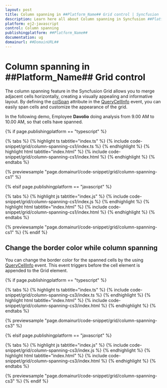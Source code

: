 ```yaml
---
layout: post
title: Column spanning in ##Platform_Name## Grid control | Syncfusion
description: Learn here all about Column spanning in Syncfusion ##Platform_Name## Grid control of Syncfusion Essential JS 2 and more.
platform: ej2-javascript
control: Column spanning 
publishingplatform: ##Platform_Name##
documentation: ug
domainurl: ##DomainURL##
---
```


# Column spanning in ##Platform_Name## Grid control

The column spanning feature in the Syncfusion Grid allows you to merge adjacent cells horizontally, creating a visually appealing and informative layout. By defining the [colSpan](../../api/grid/queryCellInfoEventArgs/#colspan) attribute in the [QueryCellInfo](../../api/grid/queryCellInfoEventArgs) event, you can easily span cells and customize the appearance of the grid.

In the following demo, Employee **Davolio** doing analysis from 9.00 AM to 10.00 AM, so that cells have spanned.

{% if page.publishingplatform == "typescript" %}

 {% tabs %}
{% highlight ts tabtitle="index.ts" %}
{% include code-snippet/grid/column-spanning-cs1/index.ts %}
{% endhighlight %}
{% highlight html tabtitle="index.html" %}
{% include code-snippet/grid/column-spanning-cs1/index.html %}
{% endhighlight %}
{% endtabs %}
        
{% previewsample "page.domainurl/code-snippet/grid/column-spanning-cs1" %}

{% elsif page.publishingplatform == "javascript" %}

{% tabs %}
{% highlight js tabtitle="index.js" %}
{% include code-snippet/grid/column-spanning-cs1/index.js %}
{% endhighlight %}
{% highlight html tabtitle="index.html" %}
{% include code-snippet/grid/column-spanning-cs1/index.html %}
{% endhighlight %}
{% endtabs %}

{% previewsample "page.domainurl/code-snippet/grid/column-spanning-cs1" %}
{% endif %}

## Change the border color while column spanning

You can change the border color for the spanned cells by the using [QueryCellInfo](../../api/grid/queryCellInfoEventArgs) event. This event triggers before the cell element is appended to the Grid element.

{% if page.publishingplatform == "typescript" %}

 {% tabs %}
{% highlight ts tabtitle="index.ts" %}
{% include code-snippet/grid/column-spanning-cs3/index.ts %}
{% endhighlight %}
{% highlight html tabtitle="index.html" %}
{% include code-snippet/grid/column-spanning-cs3/index.html %}
{% endhighlight %}
{% endtabs %}
        
{% previewsample "page.domainurl/code-snippet/grid/column-spanning-cs3" %}

{% elsif page.publishingplatform == "javascript" %}

{% tabs %}
{% highlight js tabtitle="index.js" %}
{% include code-snippet/grid/column-spanning-cs3/index.js %}
{% endhighlight %}
{% highlight html tabtitle="index.html" %}
{% include code-snippet/grid/column-spanning-cs3/index.html %}
{% endhighlight %}
{% endtabs %}

{% previewsample "page.domainurl/code-snippet/grid/column-spanning-cs3" %}
{% endif %}